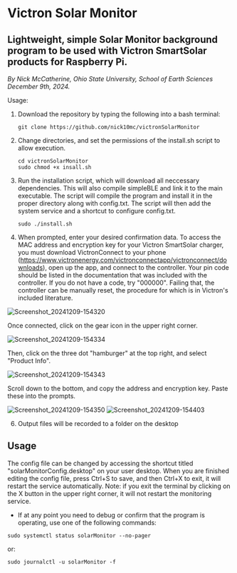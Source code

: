 # Victron Solar Monitor
## Lightweight, simple Solar Monitor background program to be used with Victron SmartSolar products for Raspberry Pi.
*By Nick McCatherine, Ohio State University, School of Earth Sciences
December 9th, 2024.*

Usage:
1. Download the repository by typing the following into a bash terminal:
   ```
   git clone https://github.com/nick10mc/victronSolarMonitor
   ```
2. Change directories, and set the permissions of the install.sh script to allow execution.
   ```
   cd victronSolarMonitor
   sudo chmod +x insall.sh
   ```
3. Run the installation script, which will download all neccessary dependencies. This will also compile simpleBLE and link it to the main executable. The script will compile the program and install it in the proper directory along with config.txt. The script will then add the system service and a shortcut to configure config.txt.
   ```
   sudo ./install.sh
   ```
4. When prompted, enter your desired confirmation data. To access the MAC address and encryption key for your Victron SmartSolar charger, you must download VictronConnect to your phone (https://www.victronenergy.com/victronconnectapp/victronconnect/downloads), open up the app, and connect to the controller. Your pin code should be listed in the documentation that was included with the controller. If you do not have a code, try "000000". Failing that, the controller can be manually reset, the procedure for which is in Victron's included literature.
   
![Screenshot_20241209-154320](https://github.com/user-attachments/assets/5f6e548e-f66d-41e2-82e2-5f29ae55b828)


Once connected, click on the gear icon in the upper right corner.

![Screenshot_20241209-154334](https://github.com/user-attachments/assets/9af79ac5-d10c-4780-ad2e-6ae36eac4dc9)


Then, click on the three dot "hamburger" at the top right, and select "Product Info".

![Screenshot_20241209-154343](https://github.com/user-attachments/assets/307a6f60-18fb-43ea-9dee-46329ea9e250)


Scroll down to the bottom, and copy the address and encryption key. Paste these into the prompts.

![Screenshot_20241209-154350](https://github.com/user-attachments/assets/eb0d4489-5a7b-4c47-b335-2aafbc90f9a3)
![Screenshot_20241209-154403](https://github.com/user-attachments/assets/efd1c60f-6241-4fc8-9185-1770bf9c7d75)


6. Output files will be recorded to a folder on the desktop

## Usage
The config file can be changed by accessing the shortcut titled "solarMonitorConfig.desktop" on your user desktop. When you are finished editing the config file, press Ctrl+S to save, and then Ctrl+X to exit, it will restart the service automatically. Note: if you exit the terminal by clicking on the X button in the upper right corner, it will not restart the monitoring service.
* If at any point you need to debug or confirm that the program is operating, use one of the following commands:
```
sudo systemctl status solarMonitor --no-pager
```
or:
```
sudo journalctl -u solarMonitor -f
```
